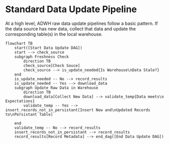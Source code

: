 # Standard Data Update Pipeline

At a high level, ADWH raw data update pipelines follow a basic pattern. If the data source has new data, collect that data and update the corresponding table(s) in the local warehouse.  

``` mermaid
flowchart TB
    start([Start Data Update DAG])
    start --> check_source
    subgraph Freshness Check
        direction TB
        check_source[Check Souce]
        check_source --> is_update_needed{Is Warehouse\nData Stale?}
    end
    is_update_needed -- No --> record_results
    is_update_needed -- Yes --> download_data
    subgraph Update Raw Data in Warehouse
        direction TB
        download_data[Collect New Data] --> validate_temp{Data meets\n Expectations}
        validate_temp -- Yes --> insert_records_not_in_persistant[Insert New and\nUpdated Records to\nPersistant Table]

    end
    validate_temp -- No --> record_results
    insert_records_not_in_persistant --> record_results
    record_results[Record Metadata] --> end_dag([End Data Update DAG])
```
